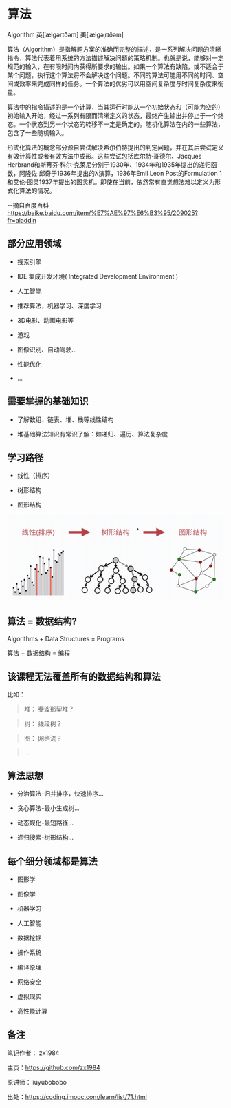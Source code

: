 # 算法

Algorithm 英[ˈælgərɪðəm] 美[ˈælɡəˌrɪðəm]

算法（Algorithm）是指解题方案的准确而完整的描述，是一系列解决问题的清晰指令，算法代表着用系统的方法描述解决问题的策略机制。也就是说，能够对一定规范的输入，在有限时间内获得所要求的输出。如果一个算法有缺陷，或不适合于某个问题，执行这个算法将不会解决这个问题。不同的算法可能用不同的时间、空间或效率来完成同样的任务。一个算法的优劣可以用空间复杂度与时间复杂度来衡量。

算法中的指令描述的是一个计算，当其运行时能从一个初始状态和（可能为空的）初始输入开始，经过一系列有限而清晰定义的状态，最终产生输出并停止于一个终态。一个状态到另一个状态的转移不一定是确定的。随机化算法在内的一些算法，包含了一些随机输入。

形式化算法的概念部分源自尝试解决希尔伯特提出的判定问题，并在其后尝试定义有效计算性或者有效方法中成形。这些尝试包括库尔特·哥德尔、Jacques Herbrand和斯蒂芬·科尔·克莱尼分别于1930年、1934年和1935年提出的递归函数，阿隆佐·邱奇于1936年提出的λ演算，1936年Emil Leon Post的Formulation 1和艾伦·图灵1937年提出的图灵机。即使在当前，依然常有直觉想法难以定义为形式化算法的情况。

--摘自百度百科 https://baike.baidu.com/item/%E7%AE%97%E6%B3%95/209025?fr=aladdin

## 部分应用领域

* 搜索引擎

* IDE 集成开发环境( Integrated Development Environment )

* 人工智能

* 推荐算法，机器学习、深度学习

* 3D电影、动画电影等

* 游戏

* 图像识别、自动驾驶...

* 性能优化

* ...

## 需要掌握的基础知识

* 了解数组、链表、堆、栈等线性结构

* 堆基础算法知识有常识了解：如递归、遍历、算法复杂度

## 学习路径

* 线性（排序）

* 树形结构

* 图形结构

![数法与数据结构](img/001/path.png)

## 算法 = 数据结构?

Algorithms + Data Structures = Programs

算法 + 数据结构 = 编程

## 该课程无法覆盖所有的数据结构和算法

比如：

> 堆： 斐波那契堆？

> 树： 线段树？

> 图： 网络流？

> ...

## 算法思想

* 分治算法-归并排序，快速排序...

* 贪心算法-最小生成树...

* 动态规化-最短路径...

* 递归搜索-树形结构...

## 每个细分领域都是算法

* 图形学

* 图像学

* 机器学习

* 人工智能

* 数据挖掘

* 操作系统

* 编译原理

* 网络安全

* 虚拟现实

* 高性能计算

## 备注

笔记作者： zx1984

主页：https://github.com/zx1984

原讲师：liuyubobobo

出处：https://coding.imooc.com/learn/list/71.html
